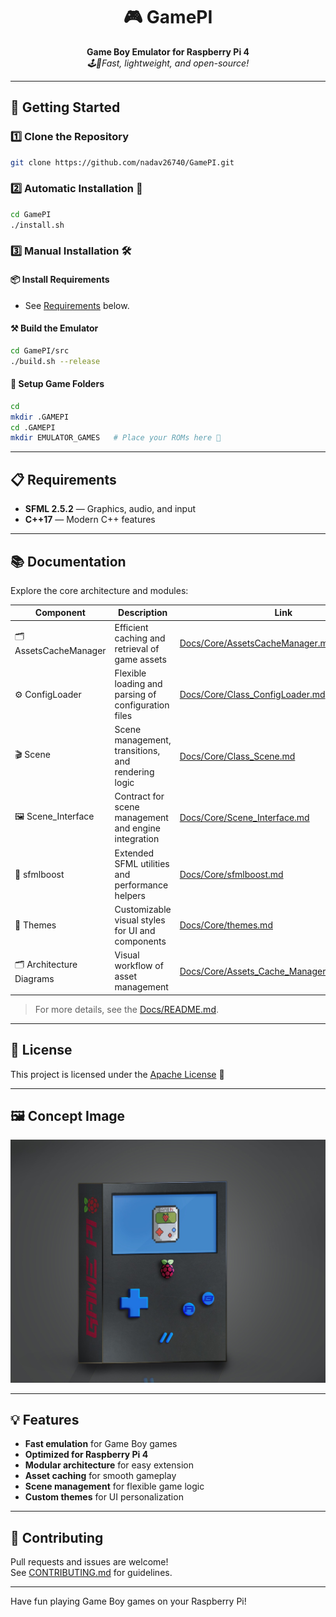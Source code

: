 <p align="center">
  
  <h1 align="center">🎮 <b>GamePI</b></h1>
  <p align="center">
  <b>Game Boy Emulator for Raspberry Pi 4</b> <br>
  <i>🕹️🍓Fast, lightweight, and open-source!</i>
</p>

---

## 🚀 **Getting Started**

### 1️⃣ **Clone the Repository**
```bash
git clone https://github.com/nadav26740/GamePI.git
```

### 2️⃣ **Automatic Installation** 🤖
```bash
cd GamePI
./install.sh
```

### 3️⃣ **Manual Installation** 🛠️

#### 📦 **Install Requirements**
- See [Requirements](#requirements) below.

#### ⚒️ **Build the Emulator**
```bash
cd GamePI/src
./build.sh --release
```

#### 📁 **Setup Game Folders**
```bash
cd
mkdir .GAMEPI
cd .GAMEPI
mkdir EMULATOR_GAMES   # Place your ROMs here 🎲
```

---

## 📋 **Requirements**

- **SFML 2.5.2** — Graphics, audio, and input
- **C++17** — Modern C++ features

---

## 📚 **Documentation**

Explore the core architecture and modules:

| Component                | Description                                                                 | Link                                               |
|--------------------------|-----------------------------------------------------------------------------|----------------------------------------------------|
| 🗂️ AssetsCacheManager    | Efficient caching and retrieval of game assets                              | [Docs/Core/AssetsCacheManager.md](Docs/Core/AssetsCacheManager.md) |
| ⚙️ ConfigLoader          | Flexible loading and parsing of configuration files                         | [Docs/Core/Class_ConfigLoader.md](Docs/Core/Class_ConfigLoader.md) |
| 🎬 Scene                 | Scene management, transitions, and rendering logic                          | [Docs/Core/Class_Scene.md](Docs/Core/Class_Scene.md) |
| 🖼️ Scene_Interface       | Contract for scene management and engine integration                        | [Docs/Core/Scene_Interface.md](Docs/Core/Scene_Interface.md) |
| 🚀 sfmlboost             | Extended SFML utilities and performance helpers                             | [Docs/Core/sfmlboost.md](Docs/Core/sfmlboost.md) |
| 🎨 Themes                | Customizable visual styles for UI and components                            | [Docs/Core/themes.md](Docs/Core/themes.md) |
| 🗂️ Architecture Diagrams | Visual workflow of asset management                                         | [Docs/Core/Assets_Cache_Manager_v1.drawio.svg](Docs/Core/Assets_Cache_Manager_v1.drawio.svg) |

> For more details, see the [Docs/README.md](Docs/readme.md).

---

## 📝 **License**

This project is licensed under the [Apache License](./License) 📄

---

## 🖼️ **Concept Image**

![concept image](Docs/Concept_image.jpeg)

---

## 💡 **Features**

- **Fast emulation** for Game Boy games
- **Optimized for Raspberry Pi 4**
- **Modular architecture** for easy extension
- **Asset caching** for smooth gameplay
- **Scene management** for flexible game logic
- **Custom themes** for UI personalization

---

## 💬 **Contributing**

Pull requests and issues are welcome!  
See [CONTRIBUTING.md](./CONTRIBUTING.md) for guidelines.

---

Have fun playing Game Boy games on your Raspberry Pi!
